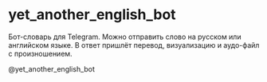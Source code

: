 # yet_another_english_bot

Бот-словарь для Telegram. Можно отправить слово на русском или английском языке. В ответ пришлёт перевод, визуализацию и аудо-файл с произношением.

@yet_another_english_bot
